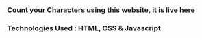 ### Count your Characters using this website, it is live here

### Technologies Used : HTML, CSS & Javascript
